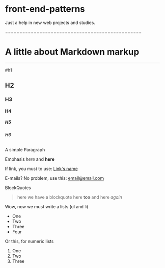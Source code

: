 # front-end-patterns
Just a help in new web projects and studies.

================================================

# A little about Markdown markup

-------------------------------

#h1
## H2
### H3
#### H4
##### H5
###### H6

A simple Paragraph

Emphasis _here_ and **here**

If link, you must to use: [Link's name](http://google.com "any message here!")

E-mails? No problem, use this: <email@email.com>

BlockQuotes

> here we have a blockquote
> here **too**
> and here _again_

Wow, now we must write a lists (ul and li)

* One
* Two
* Three
* Four

Or this, for numeric lists

1. One
2. Two
3. Three

